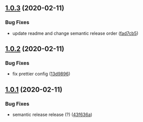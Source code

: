 ## [1.0.3](https://github.com/osiux/gatsby-remark-extract-keywords/compare/v1.0.2...v1.0.3) (2020-02-11)


### Bug Fixes

* update readme and change semantic release order ([fad7cb5](https://github.com/osiux/gatsby-remark-extract-keywords/commit/fad7cb5e62a71d925b04556ef5742040e95a7982))

## [1.0.2](https://github.com/osiux/gatsby-remark-extract-keywords/compare/v1.0.1...v1.0.2) (2020-02-11)


### Bug Fixes

* fix prettier config ([13d9896](https://github.com/osiux/gatsby-remark-extract-keywords/commit/13d9896c52bec565f700efe539807e0726f5870a))

## [1.0.1](https://github.com/osiux/gatsby-remark-extract-keywords/compare/v1.0.0...v1.0.1) (2020-02-11)


### Bug Fixes

* semantic release release (?) ([43f636a](https://github.com/osiux/gatsby-remark-extract-keywords/commit/43f636a548c7f7b2e6ed4f9742a8d70035dd1193))
